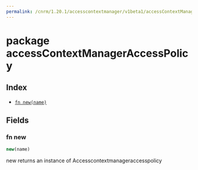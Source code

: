 ```yaml
---
permalink: /cnrm/1.20.1/accesscontextmanager/v1beta1/accessContextManagerAccessPolicy/
---
```


# package accessContextManagerAccessPolicy



## Index

* [`fn new(name)`](#fn-new)

## Fields

### fn new

```ts
new(name)
```

new returns an instance of Accesscontextmanageraccesspolicy